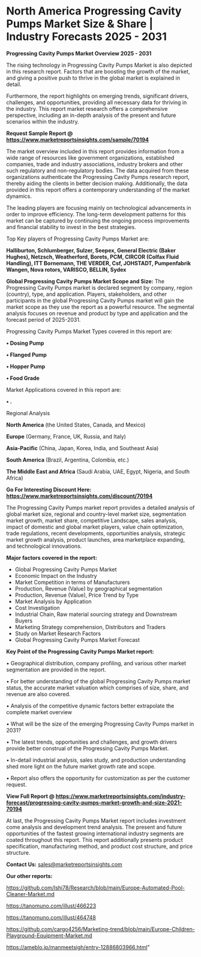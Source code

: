 # North America Progressing Cavity Pumps Market Size & Share | Industry Forecasts 2025 - 2031

<Strong> Progressing Cavity Pumps Market Overview 2025 - 2031</strong>

The rising technology in Progressing Cavity Pumps Market is also depicted in this research report. Factors that are boosting the growth of the market, and giving a positive push to thrive in the global market is explained in detail.

Furthermore, the report highlights on emerging trends, significant drivers, challenges, and opportunities, providing all necessary data for thriving in the industry. This report market research offers a comprehensive perspective, including an in-depth analysis of the present and future scenarios within the industry.

<strong>Request Sample Report @ <a href=https://www.marketreportsinsights.com/sample/70194>https://www.marketreportsinsights.com/sample/70194</a></strong>

The market overview included in this report provides information from a wide range of resources like government organizations, established companies, trade and industry associations, industry brokers and other such regulatory and non-regulatory bodies. The data acquired from these organizations authenticate the Progressing Cavity Pumps research report, thereby aiding the clients in better decision making. Additionally, the data provided in this report offers a contemporary understanding of the market dynamics.

The leading players are focusing mainly on technological advancements in order to improve efficiency. The long-term development patterns for this market can be captured by continuing the ongoing process improvements and financial stability to invest in the best strategies.

Top Key players of Progressing Cavity Pumps Market are:

<strong>Halliburton, Schlumberger, Sulzer, Seepex, General Electric (Baker Hughes), Netzsch, Weatherford, Borets, PCM, CIRCOR (Colfax Fluid Handling), ITT Bornemann, THE VERDER, Csf, JOHSTADT, Pumpenfabrik Wangen, Nova rotors, VARISCO, BELLIN, Sydex</strong>

<strong><b>Global Progressing Cavity Pumps Market Scope and Size:</b></strong>
The Progressing Cavity Pumps market is declared segment by company, region (country), type, and application. Players, stakeholders, and other participants in the global Progressing Cavity Pumps market will gain the market scope as they use the report as a powerful resource. The segmental analysis focuses on revenue and product by type and application and the forecast period of 2025-2031.

Progressing Cavity Pumps Market Types covered in this report are:

<strong>• Dosing Pump

• Flanged Pump

• Hopper Pump

• Food Grade</strong>

Market Applications covered in this report are:

<strong>• .</strong> 

Regional Analysis

<strong>North America</strong> (the United States, Canada, and Mexico)

<strong>Europe</strong> (Germany, France, UK, Russia, and Italy)

<strong>Asia-Pacific</strong> (China, Japan, Korea, India, and Southeast Asia)

<strong>South America</strong> (Brazil, Argentina, Colombia, etc.)

<strong>The Middle East and Africa</strong> (Saudi Arabia, UAE, Egypt, Nigeria, and South Africa)

<strong>Go For Interesting Discount Here: <a href=https://www.marketreportsinsights.com/discount/70194>https://www.marketreportsinsights.com/discount/70194</a></strong>

The Progressing Cavity Pumps market report provides a detailed analysis of global market size, regional and country-level market size, segmentation market growth, market share, competitive Landscape, sales analysis, impact of domestic and global market players, value chain optimization, trade regulations, recent developments, opportunities analysis, strategic market growth analysis, product launches, area marketplace expanding, and technological innovations.

<strong><b>Major factors covered in the report:</b></strong>
<ul>
  <li>Global Progressing Cavity Pumps Market </li>
  <li>Economic Impact on the Industry</li>
  <li>Market Competition in terms of Manufacturers</li>
  <li>Production, Revenue (Value) by geographical segmentation</li>
  <li>Production, Revenue (Value), Price Trend by Type</li>
  <li>Market Analysis by Application</li>
  <li>Cost Investigation</li>
  <li>Industrial Chain, Raw material sourcing strategy and Downstream Buyers</li>
  <li>Marketing Strategy comprehension, Distributors and Traders</li>
  <li>Study on Market Research Factors</li>
  <li>Global Progressing Cavity Pumps Market Forecast</li>
</ul>

<strong><b>Key Point of the Progressing Cavity Pumps Market report:</b></strong>

• Geographical distribution, company profiling, and various other market segmentation are provided in the report.

• For better understanding of the global Progressing Cavity Pumps market status, the accurate market valuation which comprises of size, share, and revenue are also covered.

• Analysis of the competitive dynamic factors better extrapolate the complete market overview

• What will be the size of the emerging Progressing Cavity Pumps market in 2031?

• The latest trends, opportunities and challenges, and growth drivers provide better construal of the Progressing Cavity Pumps Market.

• In-detail industrial analysis, sales study, and production understanding shed more light on the future market growth rate and scope.

• Report also offers the opportunity for customization as per the customer request.

<strong><b>View Full Report @ <a href=https://www.marketreportsinsights.com/industry-forecast/progressing-cavity-pumps-market-growth-and-size-2021-70194>https://www.marketreportsinsights.com/industry-forecast/progressing-cavity-pumps-market-growth-and-size-2021-70194</a></b></strong>


At last, the Progressing Cavity Pumps Market report includes investment come analysis and development trend analysis. The present and future opportunities of the fastest growing international industry segments are coated throughout this report. This report additionally presents product specification, manufacturing method, and product cost structure, and price structure.

<strong>Contact Us:</strong>
sales@marketreportsinsights.com

<strong>Our other reports:</strong>

<a href=https://github.com/Ishi78/Research/blob/main/Europe-Automated-Pool-Cleaner-Market.md>https://github.com/Ishi78/Research/blob/main/Europe-Automated-Pool-Cleaner-Market.md</a>

<a href=https://tanomuno.com/illust/466223>https://tanomuno.com/illust/466223</a>

<a href=https://tanomuno.com/illust/464748>https://tanomuno.com/illust/464748</a>

<a href=https://github.com/cargo4256/Marketing-trend/blob/main/Europe-Children-Playground-Equipment-Market.md>https://github.com/cargo4256/Marketing-trend/blob/main/Europe-Children-Playground-Equipment-Market.md</a>

<a href=https://ameblo.jp/manmeetsigh/entry-12886803966.html>https://ameblo.jp/manmeetsigh/entry-12886803966.html</a>"
